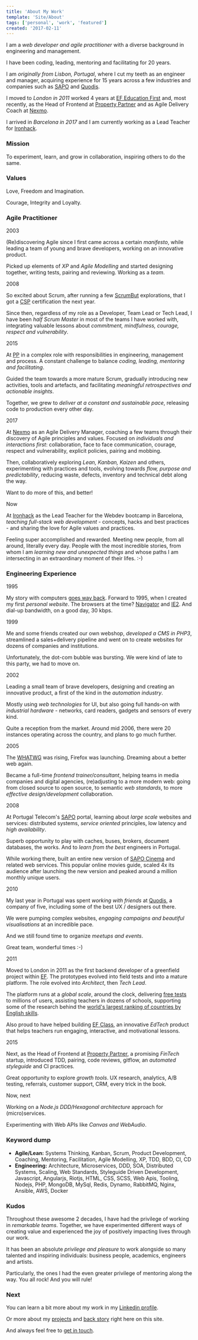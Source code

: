 ```yaml
---
title: 'About My Work'
template: 'Site/About'
tags: ['personal', 'work', 'featured']
created: '2017-02-11'
---
```


I am a _web developer and agile practitioner_ with a diverse background in engineering and management.

I have been coding, leading, mentoring and facilitating for 20 years.

<!-- abstract -->

I am _originally from Lisbon, Portugal_, where I cut my teeth as an engineer and manager, acquiring experience for 15 years across a few industries and companies such as [SAPO](https://sapo.pt) and [Quodis](http://quodis.com/).

I moved to _London in 2011_ worked 4 years at [EF Education First](http://ef.com) and, most recently, as the Head of Frontend at [Property Partner](http://propertypartner.co) and as Agile Delivery Coach at [Nexmo](https://nexmo.com).

I arrived in _Barcelona in 2017_ and I am currently working as a Lead Teacher for [Ironhack](https://ironhack.com).

### Mission

To experiment, learn, and grow in collaboration, inspiring others to do the same.

### Values

Love, Freedom and Imagination.

Courage, Integrity and Loyalty.

### Agile Practitioner

<p class="year">2003</p>

(Re)discovering Agile since I first came across a certain _manifesto_, while leading a team of young and brave developers, working on an innovative product.

Picked up elements of _XP_ and _Agile Modelling_ and started designing together, writing tests, pairing and reviewing. Working as a _team_.

<p class="year">2008</p>

So excited about Scrum, after running a few [ScrumBut](https://www.scrum.org/resources/what-scrumbut) explorations, that I got a [CSP](https://www.scrumalliance.org/community/profile/atorgal) certification the next year.

Since then, regardless of my role as a Developer, Team Lead or Tech Lead, I have been _half Scrum Master_ in most of the teams I have worked with, integrating valuable lessons about _commitment, mindfulness, courage, respect and vulnerability_.

<p class="year">2015</p>

At [PP](https://propertypartner.co) in a complex role with responsibilities in engineering, management and process. A constant challenge to balance _coding, leading, mentoring and facilitating_.

Guided the team towards a more mature Scrum, gradually introducing new activities, tools and artefacts, and facilitating _meaningful retrospectives and actionable insights_.

Together, we grew to _deliver at a constant and sustainable pace_, releasing code to production every other day.

<p class="year">2017</p>

At [Nexmo](https://nexmo.com) as an Agile Delivery Manager, coaching a few teams through their discovery of Agile principles and values. Focused on _individuals and interactions first_: collaboration, face to face communication, courage, respect and vulnerability, explicit policies, pairing and mobbing.

Then, collaboratively exploring _Lean, Kanban, Kaizen_ and others, experimenting with practices and tools, evolving towards _flow, purpose and predictability_, reducing waste, defects, inventory and technical debt along the way.

Want to do more of this, and better!

<p class="year">Now</p>

At [Ironhack](https://ironhack.com) as the Lead Teacher for the Webdev bootcamp in Barcelona, _teaching full-stack web development_ - concepts, hacks and best practices - and sharing the love for Agile values and practices.

Feeling super accomplished and rewarded. Meeting new people, from all around, literally every day. People with the most incredible stories, from whom I am _learning new and unexpected things_ and whose paths I am intersecting in an extraordinary moment of their lifes. :-)

### Engineering Experience

<p class="year">1995</p>

My story with computers [goes way back](/about/story). Forward to 1995, when I created my first _personal website_. The browsers at the time? [Navigator](https://en.wikipedia.org/wiki/Netscape#Early_years) and [IE2](https://en.wikipedia.org/wiki/Internet_Explorer_2). And dial-up bandwidth, on a good day, 30 kbps.

<p class="year">1999</p>

Me and some friends created our own webshop, _developed a CMS in PHP3_, streamlined a sales+delivery pipeline and went on to create websites for dozens of companies and institutions.

Unfortunately, the dot-com bubble was bursting. We were kind of late to this party, we had to move on.

<p class="year">2002</p>

Leading a small team of brave developers, designing and creating an innovative product, a first of the kind in the _automation industry_.

Mostly using _web technologies_ for UI, but also going full hands-on with _industrial hardware_ - networks, card readers, gadgets and sensors of every kind.

Quite a reception from the market. Around mid 2006, there were 20 instances operating across the country, and plans to go much further.

<p class="year">2005</p>

The [WHATWG](https://en.wikipedia.org/wiki/WHATWG) was rising, Firefox was launching. Dreaming about a better web again.

Became a full-time _frontend trainer/consultant_, helping teams in media companies and digital agencies, (re)adjusting to a more modern web: going from closed source to open source, to semantic _web standards_, to more _effective design/development_ collaboration.

<p class="year">2008</p>

At Portugal Telecom's [SAPO](https://sapo.pt) portal, learning about _large scale_ websites and services: distributed systems, _service oriented_ principles, low latency and _high availability_.

Superb opportunity to play with caches, buses, brokers, document databases, the works. And to _learn from the best_ engineers in Portugal.

While working there, built an entire new version of [SAPO Cinema](https://cinema.sapo.pt) and related web services. This popular online movies guide, scaled 4x its audience after launching the new version and peaked around a million monthly unique users.

<p class="year">2010</p>

My last year in Portugal was spent _working with friends_ at [Quodis](http://quodis.com/), a company of five, including some of the best UX / designers out there.

We were pumping complex websites, _engaging campaigns and beautiful visualisations_ at an incredible pace.

And we still found time to organize _meetups and events_.

Great team, wonderful times :-)

<p class="year">2011</p>

Moved to London in 2011 as the first backend developer of a greenfield project within [EF](https://ef.com). The prototypes evolved into field tests and into a mature platform. The role evolved into _Architect_, then _Tech Lead_.

The platform runs at a _global scale_, around the clock, delivering [free tests](https://www.efset.org/) to millions of users, assisting teachers in dozens of schools, supporting some of the research behind the [world's largest ranking of countries by English skills](http://www.ef.co.uk/epi/).

Also proud to have helped building [EF Class](http://class.ef.com/), an innovative _EdTech_ product that helps teachers run engaging, interactive, and motivational lessons.

<p class="year">2015</p>

Next, as the Head of Frontend at [Property Partner](http://propertypartner.co), a promising _FinTech_ startup, introduced TDD, pairing, code reviews, gitflow, an _automated styleguide_ and CI practices.

Great opportunity to explore _growth tools_. UX research, analytics, A/B testing, referrals, customer support, CRM, every trick in the book.

<p class="year">Now, next</p>

Working on a _Node.js DDD/Hexagonal architecture_ approach for (micro)services.

Experimenting with Web APIs like _Canvas and WebAudio_.

### Keyword dump

- **Agile/Lean:** Systems Thinking, Kanban, Scrum, Product Development, Coaching, Mentoring, Facilitation, Agile Modelling, XP, TDD, BDD, CI, CD
- **Engineering:** Architecture, Microservices, DDD, SOA, Distributed Systems, Scaling, Web Standards, Styleguide Driven Development, Javascript, Angularjs, Riotjs, HTML, CSS, SCSS, Web Apis, Tooling, Nodejs, PHP, MongoDB, MySql, Redis, Dynamo, RabbitMQ, Nginx, Ansible, AWS, Docker

### Kudos

Throughout these awesome 2 decades, I have had the privilege of working in _remarkable teams_. Together, we have experimented different ways of creating value and experienced the joy of positively impacting lives through our work.

It has been an absolute _privilege and pleasure_ to work alongside so many talented and inspiring individuals: business people, academics, engineers and artists.

Particularly, the ones I had the even greater privilege of mentoring along the way. You all rock! And you will rule!

### Next

You can learn a bit more about my work in my [Linkedin profile](https://linkedin/in/andretorgal).

Or more about my [projects](/experiments/) and [back story](/about/story) right here on this site.

And always feel free to [get in touch](/about#see-you-around).
